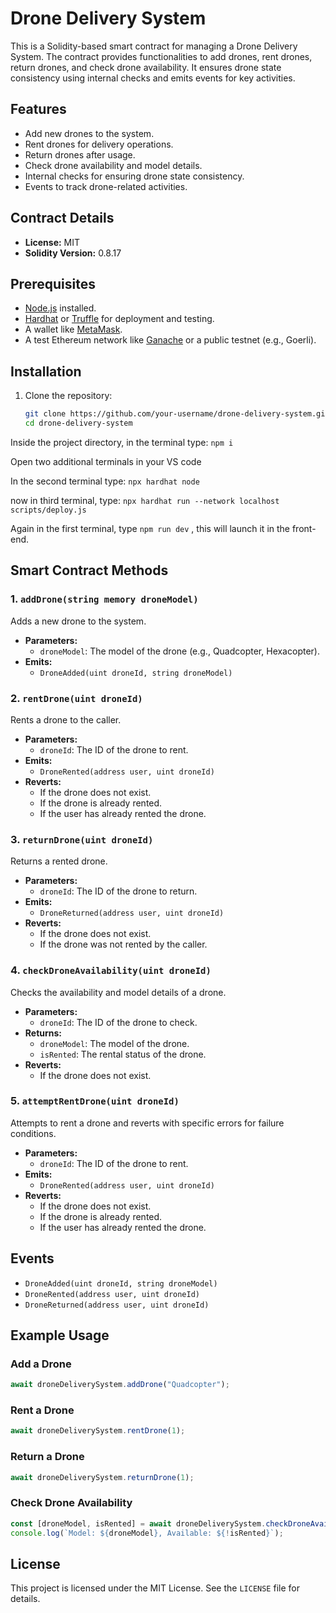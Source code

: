 # Drone Delivery System

This is a Solidity-based smart contract for managing a Drone Delivery System. The contract provides functionalities to add drones, rent drones, return drones, and check drone availability. It ensures drone state consistency using internal checks and emits events for key activities.

## Features

- Add new drones to the system.
- Rent drones for delivery operations.
- Return drones after usage.
- Check drone availability and model details.
- Internal checks for ensuring drone state consistency.
- Events to track drone-related activities.

## Contract Details

- **License:** MIT
- **Solidity Version:** 0.8.17

## Prerequisites

- [Node.js](https://nodejs.org/) installed.
- [Hardhat](https://hardhat.org/) or [Truffle](https://trufflesuite.com/) for deployment and testing.
- A wallet like [MetaMask](https://metamask.io/).
- A test Ethereum network like [Ganache](https://trufflesuite.com/ganache/) or a public testnet (e.g., Goerli).

## Installation

1. Clone the repository:

   ```bash
   git clone https://github.com/your-username/drone-delivery-system.git
   cd drone-delivery-system
   ```

Inside the project directory, in the terminal type:
```npm i```

Open two additional terminals in your VS code

In the second terminal type: ```npx hardhat node```

now in  third terminal, type: ```npx hardhat run --network localhost scripts/deploy.js```

Again in the first terminal, type ```npm run dev``` , this will launch it in the front-end.


## Smart Contract Methods

### 1. `addDrone(string memory droneModel)`
Adds a new drone to the system.
- **Parameters:** 
  - `droneModel`: The model of the drone (e.g., Quadcopter, Hexacopter).
- **Emits:** 
  - `DroneAdded(uint droneId, string droneModel)`

### 2. `rentDrone(uint droneId)`
Rents a drone to the caller.
- **Parameters:** 
  - `droneId`: The ID of the drone to rent.
- **Emits:** 
  - `DroneRented(address user, uint droneId)`
- **Reverts:** 
  - If the drone does not exist.
  - If the drone is already rented.
  - If the user has already rented the drone.

### 3. `returnDrone(uint droneId)`
Returns a rented drone.
- **Parameters:** 
  - `droneId`: The ID of the drone to return.
- **Emits:** 
  - `DroneReturned(address user, uint droneId)`
- **Reverts:** 
  - If the drone does not exist.
  - If the drone was not rented by the caller.

### 4. `checkDroneAvailability(uint droneId)`
Checks the availability and model details of a drone.
- **Parameters:** 
  - `droneId`: The ID of the drone to check.
- **Returns:** 
  - `droneModel`: The model of the drone.
  - `isRented`: The rental status of the drone.
- **Reverts:** 
  - If the drone does not exist.

### 5. `attemptRentDrone(uint droneId)`
Attempts to rent a drone and reverts with specific errors for failure conditions.
- **Parameters:** 
  - `droneId`: The ID of the drone to rent.
- **Emits:** 
  - `DroneRented(address user, uint droneId)`
- **Reverts:** 
  - If the drone does not exist.
  - If the drone is already rented.
  - If the user has already rented the drone.

## Events

- `DroneAdded(uint droneId, string droneModel)`
- `DroneRented(address user, uint droneId)`
- `DroneReturned(address user, uint droneId)`

## Example Usage

### Add a Drone
```javascript
await droneDeliverySystem.addDrone("Quadcopter");
```

### Rent a Drone
```javascript
await droneDeliverySystem.rentDrone(1);
```

### Return a Drone
```javascript
await droneDeliverySystem.returnDrone(1);
```

### Check Drone Availability
```javascript
const [droneModel, isRented] = await droneDeliverySystem.checkDroneAvailability(1);
console.log(`Model: ${droneModel}, Available: ${!isRented}`);
```

## License

This project is licensed under the MIT License. See the `LICENSE` file for details.



